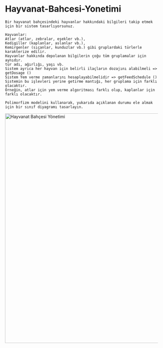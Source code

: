 # Hayvanat-Bahcesi-Yonetimi
```
Bir hayvanat bahçesindeki hayvanlar hakkındaki bilgileri takip etmek için bir sistem tasarlıyorsunuz.

Hayvanlar:
Atlar (atlar, zebralar, eşekler vb.),
Kedigiller (kaplanlar, aslanlar vb.),
Kemirgenler (sıçanlar, kunduzlar vb.) gibi gruplardaki türlerle karakterize edilir.
Hayvanlar hakkında depolanan bilgilerin çoğu tüm gruplamalar için aynıdır.
tür adı, ağırlığı, yaşı vb.
Sistem ayrıca her hayvan için belirli ilaçların dozajını alabilmeli => getDosage ()
Sistem Yem verme zamanlarını hesaplayabilmelidir => getFeedSchedule ()
Sistemin bu işlevleri yerine getirme mantığı, her gruplama için farklı olacaktır.
Örneğin, atlar için yem verme algoritması farklı olup, kaplanlar için farklı olacaktır.

Polimorfizm modelini kullanarak, yukarıda açıklanan durumu ele almak için bir sınıf diyagramı tasarlayın.
```

<img width="756" alt="Hayvanat Bahçesi Yönetimi" src="https://github.com/user-attachments/assets/b04a7fe3-a72d-4700-aef5-2b72ad6dc0d7">

